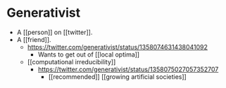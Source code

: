 # Generativist

- A [[person]] on [[twitter]].
- A [[friend]].
  - https://twitter.com/generativist/status/1358074631438041092
    - Wants to get out of [[local optima]]
  - [[computational irreducibility]] 
    - https://twitter.com/generativist/status/1358075027057352707
      - [[recommended]] [[growing artificial societies]]

